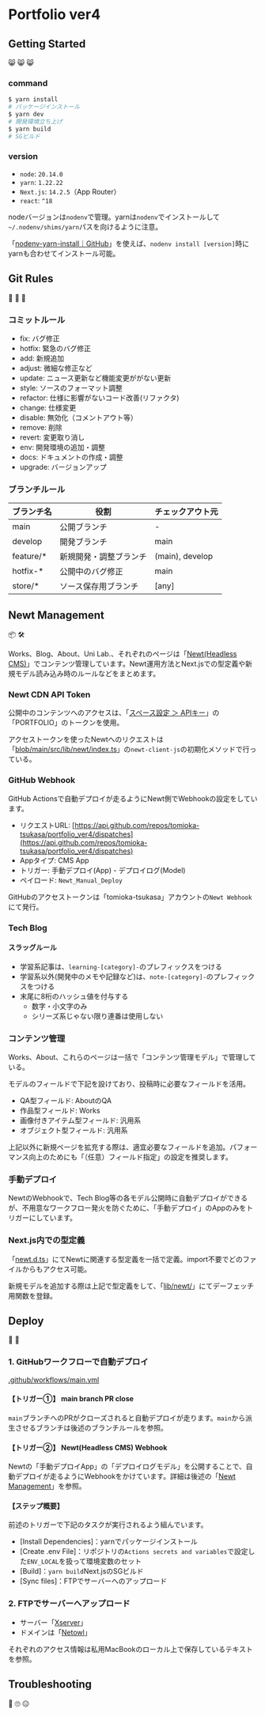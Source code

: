 # Portfolio ver4

## Getting Started

😸 😸 😸 

### command

```bash
$ yarn install
# パッケージインストール
$ yarn dev
# 開発環境立ち上げ
$ yarn build
# SGビルド
```

### version

* `node`: `20.14.0`
* `yarn`: `1.22.22`
* `Next.js`: `14.2.5`（App Router）
* `react`: `^18`

nodeバージョンは`nodenv`で管理。yarnは`nodenv`でインストールして`~/.nodenv/shims/yarn`パスを向けるように注意。

「[nodenv-yarn-install｜GitHub](https://github.com/pine/nodenv-yarn-install)」を使えば、`nodenv install [version]`時にyarnも合わせてインストール可能。

## Git Rules

🌿 🌿 🌿 

### コミットルール

* fix: バグ修正
* hotfix: 緊急のバグ修正
* add: 新規追加
* adjust: 微細な修正など
* update: ニュース更新など機能変更ががない更新
* style: ソースのフォーマット調整
* refactor: 仕様に影響がないコード改善(リファクタ)
* change: 仕様変更
* disable: 無効化（コメントアウト等）
* remove: 削除
* revert: 変更取り消し
* env: 開発環境の追加・調整
* docs: ドキュメントの作成・調整
* upgrade: バージョンアップ

### ブランチルール

| ブランチ名 | 役割 | チェックアウト元 |
| --- |  --- |  --- | 
| main | 公開ブランチ | - |
| develop | 開発ブランチ | main |
| feature/* | 新規開発・調整ブランチ | (main), develop |
| hotfix-* | 公開中のバグ修正 | main
| store/* | ソース保存用ブランチ | [any] |

## Newt Management

📦 🛠

Works、Blog、About、Uni Lab.、それぞれのページは「[Newt(Headless CMS)](https://app.newt.so/tsukasa-tomioka-lab)」でコンテンツ管理しています。Newt運用方法とNext.jsでの型定義や新規モデル読み込み時のルールなどをまとめます。

### Newt CDN API Token

公開中のコンテンツへのアクセスは、「[スペース設定 ＞ APIキー](https://app.newt.so/tsukasa-tomioka-lab/settings/api)」の「PORTFOLIO」のトークンを使用。

アクセストークンを使ったNewtへのリクエストは「[blob/main/src/lib/newt/index.ts](blob/main/src/lib/newt/index.ts)」の`newt-client-js`の初期化メソッドで行っている。

### GitHub Webhook

GitHub Actionsで自動デプロイが走るようにNewt側でWebhookの設定をしています。

* リクエストURL: [https://api.github.com/repos/tomioka-tsukasa/portfolio_ver4/dispatches](https://api.github.com/repos/tomioka-tsukasa/portfolio_ver4/dispatches)
* Appタイプ: CMS App
* トリガー: 手動デプロイ(App) - デプロイログ(Model)
* ペイロード: `Newt_Manual_Deploy`

GitHubのアクセストークンは「tomioka-tsukasa」アカウントの`Newt Webhook`にて発行。

### Tech Blog

#### スラッグルール

* 学習系記事は、`learning-[category]-`のプレフィックスをつける
* 学習系以外(開発中のメモや記録など)は、`note-[category]-`のプレフィックスをつける
* 末尾に8桁のハッシュ値を付与する
  * 数字・小文字のみ
  * シリーズ系じゃない限り連番は使用しない

### コンテンツ管理

Works、About、これらのページは一括で「コンテンツ管理モデル」で管理している。

モデルのフィールドで下記を設けており、投稿時に必要なフィールドを活用。

* QA型フィールド: AboutのQA
* 作品型フィールド: Works
* 画像付きアイテム型フィールド: 汎用系
* オブジェクト型フィールド: 汎用系

上記以外に新規ページを拡充する際は、適宜必要なフィールドを追加。パフォーマンス向上のためにも「（任意）フィールド指定」の設定を推奨します。

### 手動デプロイ

NewtのWebhookで、Tech Blog等の各モデル公開時に自動デプロイができるが、不用意なワークフロー発火を防ぐために、「手動デプロイ」のAppのみをトリガーにしています。

### Next.js内での型定義

「[newt.d.ts](./blob/main/src/types/newt.d.ts)」にてNewtに関連する型定義を一括で定義。import不要でどのファイルからもアクセス可能。

新規モデルを追加する際は上記で型定義をして、「[lib/newt/](./newt/index.ts)」にてデーフェッチ用関数を登録。

## Deploy
🚚 💨

### 1. GitHubワークフローで自動デプロイ

[.github/workflows/main.yml](./.github/workflows/main.yml)

#### 【トリガー①】 main branch PR close

`main`ブランチへのPRがクローズされると自動デプロイが走ります。`main`から派生させるブランチは後述のブランチルールを参照。

#### 【トリガー②】 Newt(Headless CMS) Webhook

Newtの「手動デプロイApp」の「デプロイログモデル」を公開することで、自動デプロイが走るようにWebhookをかけています。詳細は後述の「[Newt Management](./?tab=readme-ov-file#)」を参照。

#### 【ステップ概要】

前述のトリガーで下記のタスクが実行されるよう組んでいます。

* [Install Dependencies]：yarnでパッケージインストール
* [Create .env File]：リポジトリの`Actions secrets and variables`で設定した`ENV_LOCAL`を扱って環境変数のセット
* [Build]：`yarn build`Next.jsのSGビルド
* [Sync files]：FTPでサーバーへのアップロード

### 2. FTPでサーバーへアップロード

* サーバー「[Xserver](https://secure.xserver.ne.jp/xapanel/login/xserver/?request_page=xserver%2Findex)」
* ドメインは「[Netowl](https://secure.netowl.jp/netowl/?service=stardomain)」

それぞれのアクセス情報は私用MacBookのローカル上で保存しているテキストを参照。

## Troubleshooting

🤔 🙄 😑 
